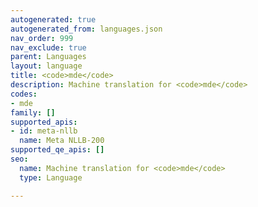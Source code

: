 ```yaml
---
autogenerated: true
autogenerated_from: languages.json
nav_order: 999
nav_exclude: true
parent: Languages
layout: language
title: <code>mde</code>
description: Machine translation for <code>mde</code>
codes:
- mde
family: []
supported_apis:
- id: meta-nllb
  name: Meta NLLB-200
supported_qe_apis: []
seo:
  name: Machine translation for <code>mde</code>
  type: Language

---
```



